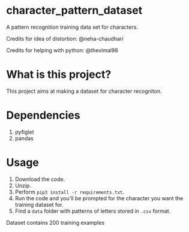 # character_pattern_dataset
A pattern recognition training data set for characters.

Credits for idea of distortion: @neha-chaudhari

Credits for helping with python: @thevimal98

# What is this project?
  This project aims at making a dataset for character recogniton.

# Dependencies

1. pyfiglet
2. pandas

# Usage

1. Download the code. 
2. Unzip.
3. Perform `pip3 install -r requirements.txt`.
4. Run the code and you'll be prompted for the character you want the training dataset for.
5. Find a `data` folder with patterns of letters stored in `.csv` format. 

Dataset contains 200 training examples


